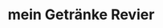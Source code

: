 ---
title: "mein Getränke Revier"
url: /schirgiswalde-kirschau/mein-getraenke-revier/
shop: Getränke
---